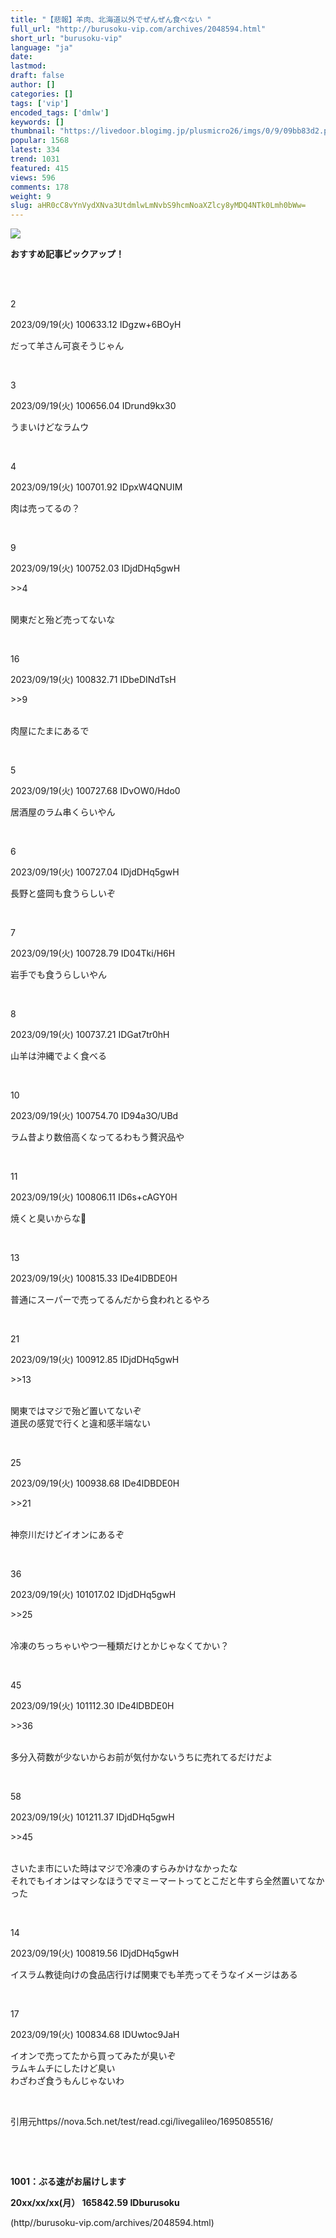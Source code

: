 ```yaml
---
title: "【悲報】羊肉、北海道以外でぜんぜん食べない "
full_url: "http://burusoku-vip.com/archives/2048594.html"
short_url: "burusoku-vip"
language: "ja"
date: 
lastmod: 
draft: false
author: []
categories: []
tags: ['vip']
encoded_tags: ['dmlw']
keywords: []
thumbnail: "https://livedoor.blogimg.jp/plusmicro26/imgs/0/9/09bb83d2.png"
popular: 1568
latest: 334
trend: 1031
featured: 415
views: 596
comments: 178
weight: 9
slug: aHR0cC8vYnVydXNva3UtdmlwLmNvbS9hcmNoaXZlcy8yMDQ4NTk0Lmh0bWw=
---
```


![](https://livedoor.blogimg.jp/plusmicro26/imgs/0/9/09bb83d2.png)

<div><p><b>おすすめ記事ピックアップ！</b></p> <p class='g-ad1'> </p> <p class='g-ad2'> </p> <p></p><br> <br><p>2 <p> 2023/09/19(火) 100633.12 IDgzw+6BOyH</p></p><p> だって羊さん可哀そうじゃん </p><br> <p>3 <p> 2023/09/19(火) 100656.04 IDrund9kx30</p></p><p> うまいけどなラムウ </p><br> <p>4 <p> 2023/09/19(火) 100701.92 IDpxW4QNUIM</p></p><p> 肉は売ってるの？ </p><br> <p>9 <p> 2023/09/19(火) 100752.03 IDjdDHq5gwH</p></p><p> <p class='anchor'>>>4</p> <br> 関東だと殆ど売ってないな </p><br> <p>16 <p> 2023/09/19(火) 100832.71 IDbeDINdTsH</p></p><p> <p class='anchor'>>>9</p> <br> 肉屋にたまにあるで </p><br> <p>5 <p> 2023/09/19(火) 100727.68 IDvOW0/Hdo0</p></p><p> 居酒屋のラム串くらいやん </p><br> <p>6 <p> 2023/09/19(火) 100727.04 IDjdDHq5gwH</p></p><p> 長野と盛岡も食うらしいぞ </p><br> <p>7 <p> 2023/09/19(火) 100728.79 ID04Tki/H6H</p></p><p> 岩手でも食うらしいやん </p><br> <p>8 <p> 2023/09/19(火) 100737.21 IDGat7tr0hH</p></p><p> 山羊は沖縄でよく食べる </p><br> <p>10 <p> 2023/09/19(火) 100754.70 ID94a3O/UBd</p></p><p> ラム昔より数倍高くなってるわもう贅沢品や </p><br> <p>11 <p> 2023/09/19(火) 100806.11 ID6s+cAGY0H</p></p><p> 焼くと臭いからな🐑 </p><br> <p>13 <p> 2023/09/19(火) 100815.33 IDe4lDBDE0H</p></p><p> 普通にスーパーで売ってるんだから食われとるやろ </p><br> <p>21 <p> 2023/09/19(火) 100912.85 IDjdDHq5gwH</p></p><p> <p class='anchor'>>>13</p> <br> 関東ではマジで殆ど置いてないぞ <br> 道民の感覚で行くと違和感半端ない </p><br> <p>25 <p> 2023/09/19(火) 100938.68 IDe4lDBDE0H</p></p><p> <p class='anchor'>>>21</p> <br> 神奈川だけどイオンにあるぞ </p><br> <p>36 <p> 2023/09/19(火) 101017.02 IDjdDHq5gwH</p></p><p> <p class='anchor'>>>25</p> <br> 冷凍のちっちゃいやつ一種類だけとかじゃなくてかい？ </p><br> <p>45 <p> 2023/09/19(火) 101112.30 IDe4lDBDE0H</p></p><p> <p class='anchor'>>>36</p> <br> 多分入荷数が少ないからお前が気付かないうちに売れてるだけだよ </p><br> <p>58 <p> 2023/09/19(火) 101211.37 IDjdDHq5gwH</p></p><p> <p class='anchor'>>>45</p> <br> さいたま市にいた時はマジで冷凍のすらみかけなかったな <br> それでもイオンはマシなほうでマミーマートってとこだと牛すら全然置いてなかった </p><br> <p>14 <p> 2023/09/19(火) 100819.56 IDjdDHq5gwH</p></p><p> イスラム教徒向けの食品店行けば関東でも羊売ってそうなイメージはある </p><br> <p>17 <p> 2023/09/19(火) 100834.68 IDUwtoc9JaH</p></p><p> イオンで売ってたから買ってみたが臭いぞ <br> ラムキムチにしたけど臭い <br> わざわざ食うもんじゃないわ </p><br> <p>引用元https//nova.5ch.net/test/read.cgi/livegalileo/1695085516/</p> <br> <p id='csw_block'></p> <p id='divSP1'> </p> <br><p><b>1001：ぶる速がお届けします <p> 20xx/xx/xx(月） 165842.59 IDburusoku</p></b></p> <p class='g-ad1'> </p> <p class='g-ad2'> </p> <p id='divSP'> </p> </div>

(http//burusoku-vip.com/archives/2048594.html)
